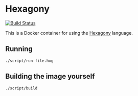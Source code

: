 # Hexagony

[![Build Status](https://travis-ci.org/joeygibson/hexagony.svg?branch=master)](https://travis-ci.org/joeygibson/hexagony)

This is a Docker container for using the [Hexagony](https://github.com/m-ender/hexagony) language.

## Running

`./script/run file.hxg`

## Building the image yourself

`./script/build`


